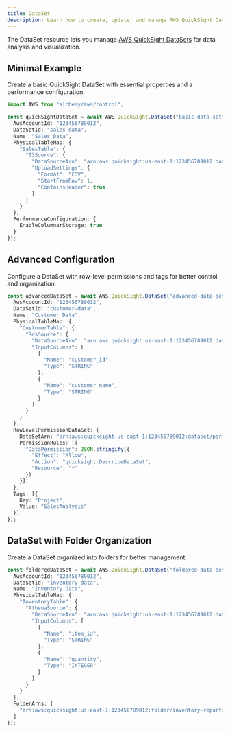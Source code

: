 ```yaml
---
title: DataSet
description: Learn how to create, update, and manage AWS QuickSight DataSets using Alchemy Cloud Control.
---
```



The DataSet resource lets you manage [AWS QuickSight DataSets](https://docs.aws.amazon.com/quicksight/latest/userguide/) for data analysis and visualization.

## Minimal Example

Create a basic QuickSight DataSet with essential properties and a performance configuration.

```ts
import AWS from "alchemy/aws/control";

const quickSightDataSet = await AWS.QuickSight.DataSet("basic-data-set", {
  AwsAccountId: "123456789012",
  DataSetId: "sales-data",
  Name: "Sales Data",
  PhysicalTableMap: {
    "SalesTable": {
      "S3Source": {
        "DataSourceArn": "arn:aws:quicksight:us-east-1:123456789012:data-source/sales-data-source",
        "UploadSettings": {
          "Format": "CSV",
          "StartFromRow": 1,
          "ContainsHeader": true
        }
      }
    }
  },
  PerformanceConfiguration: {
    EnableColumnarStorage: true
  }
});
```

## Advanced Configuration

Configure a DataSet with row-level permissions and tags for better control and organization.

```ts
const advancedDataSet = await AWS.QuickSight.DataSet("advanced-data-set", {
  AwsAccountId: "123456789012",
  DataSetId: "customer-data",
  Name: "Customer Data",
  PhysicalTableMap: {
    "CustomerTable": {
      "RdsSource": {
        "DataSourceArn": "arn:aws:quicksight:us-east-1:123456789012:data-source/customer-data-source",
        "InputColumns": [
          {
            "Name": "customer_id",
            "Type": "STRING"
          },
          {
            "Name": "customer_name",
            "Type": "STRING"
          }
        ]
      }
    }
  },
  RowLevelPermissionDataSet: {
    DataSetArn: "arn:aws:quicksight:us-east-1:123456789012:dataset/permission-data-set",
    PermissionRules: [{
      "DataPermission": JSON.stringify({
        "Effect": "Allow",
        "Action": "quicksight:DescribeDataSet",
        "Resource": "*"
      })
    }],
  },
  Tags: [{
    Key: "Project",
    Value: "SalesAnalysis"
  }]
});
```

## DataSet with Folder Organization

Create a DataSet organized into folders for better management.

```ts
const folderedDataSet = await AWS.QuickSight.DataSet("foldered-data-set", {
  AwsAccountId: "123456789012",
  DataSetId: "inventory-data",
  Name: "Inventory Data",
  PhysicalTableMap: {
    "InventoryTable": {
      "AthenaSource": {
        "DataSourceArn": "arn:aws:quicksight:us-east-1:123456789012:data-source/inventory-data-source",
        "InputColumns": [
          {
            "Name": "item_id",
            "Type": "STRING"
          },
          {
            "Name": "quantity",
            "Type": "INTEGER"
          }
        ]
      }
    }
  },
  FolderArns: [
    "arn:aws:quicksight:us-east-1:123456789012:folder/inventory-reports"
  ]
});
```
